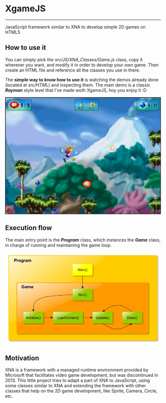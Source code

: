 # XgameJS
------
JavaScript framework similar to XNA to develop simple 2D games on HTML5

## How to use it
You can simply pick the _src/JS/XNA_Classes/Game.js_ class, copy it wherever you want, and modify it in order to develop your own game. Then create an HTML file and reference all the classes you use in there.

The **simple way to know how to use it** is watching the demos already done (located at _src/HTML_) and inspecting them.
The main demo is a classic **_Rayman_** style level that I've made woth XgameJS, hoy you enjoy it :D

![alt text](https://github.com/Rockam/XgameJS/blob/master/Rayman_screenshot.png "Rayman demo")

## Execution flow
The main entry point is the **_Program_** class, which instances the **_Game_** class, in charge of running and maintaining the game loop.

![alt text](https://github.com/Rockam/XgameJS/blob/master/execution_flow.jpg "Execution flow")

## Motivation
XNA is a framework with a managed runtime environment provided by Microsoft that facilitates video game development, but was discontinued in 2013.
This little project tries to adapt a part of XNA to JavaScript, using some classes similar to XNA and extending the framework with other classes that help on the 2D game development, like Sprite, Camera, Circle, etc.

